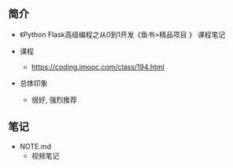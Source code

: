 ## 简介

- 《Python Flask高级编程之从0到1开发《鱼书>精品项目 》 课程笔记

- 课程
  - https://coding.imooc.com/class/194.html

- 总体印象
  - 很好, 强烈推荐

## 笔记

- NOTE.md
  - 视频笔记
